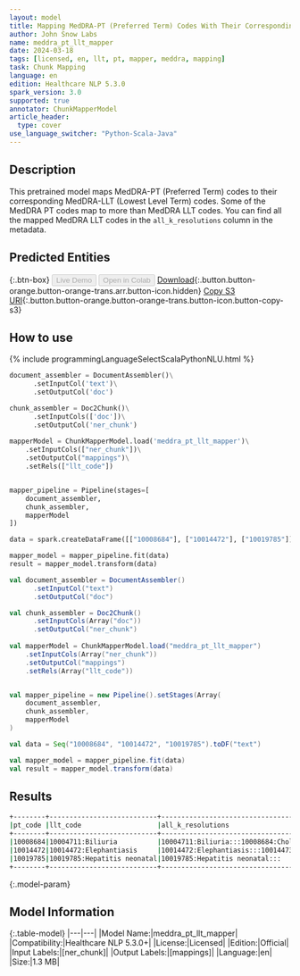 ```yaml
---
layout: model
title: Mapping MedDRA-PT (Preferred Term) Codes With Their Corresponding MedDRA-LLT (Lowest Level Term) Codes
author: John Snow Labs
name: meddra_pt_llt_mapper
date: 2024-03-18
tags: [licensed, en, llt, pt, mapper, meddra, mapping]
task: Chunk Mapping
language: en
edition: Healthcare NLP 5.3.0
spark_version: 3.0
supported: true
annotator: ChunkMapperModel
article_header:
  type: cover
use_language_switcher: "Python-Scala-Java"
---
```


## Description

This pretrained model maps MedDRA-PT (Preferred Term) codes to their corresponding MedDRA-LLT (Lowest Level Term) codes. Some of the MedDRA PT codes map to more than MedDRA LLT codes. You can find all the mapped MedDRA LLT codes in the `all_k_resolutions` column in the metadata.

## Predicted Entities



{:.btn-box}
<button class="button button-orange" disabled>Live Demo</button>
<button class="button button-orange" disabled>Open in Colab</button>
[Download](https://s3.amazonaws.com/auxdata.johnsnowlabs.com/clinical/models/meddra_pt_llt_mapper_en_5.3.0_3.0_1710776754238.zip){:.button.button-orange.button-orange-trans.arr.button-icon.hidden}
[Copy S3 URI](s3://auxdata.johnsnowlabs.com/clinical/models/meddra_pt_llt_mapper_en_5.3.0_3.0_1710776754238.zip){:.button.button-orange.button-orange-trans.button-icon.button-copy-s3}

## How to use

<div class="tabs-box" markdown="1">
{% include programmingLanguageSelectScalaPythonNLU.html %}
  
```python
document_assembler = DocumentAssembler()\
      .setInputCol('text')\
      .setOutputCol('doc')

chunk_assembler = Doc2Chunk()\
      .setInputCols(['doc'])\
      .setOutputCol('ner_chunk')
 
mapperModel = ChunkMapperModel.load('meddra_pt_llt_mapper')\
    .setInputCols(["ner_chunk"])\
    .setOutputCol("mappings")\
    .setRels(["llt_code"])


mapper_pipeline = Pipeline(stages=[
    document_assembler,
    chunk_assembler,
    mapperModel
])

data = spark.createDataFrame([["10008684"], ["10014472"], ["10019785"]]).toDF("text")

mapper_model = mapper_pipeline.fit(data)
result = mapper_model.transform(data)
```
```scala
val document_assembler = DocumentAssembler()
      .setInputCol("text")
      .setOutputCol("doc")

val chunk_assembler = Doc2Chunk()
      .setInputCols(Array("doc"))
      .setOutputCol("ner_chunk")
 
val mapperModel = ChunkMapperModel.load("meddra_pt_llt_mapper")
    .setInputCols(Array("ner_chunk"))
    .setOutputCol("mappings")
    .setRels(Array("llt_code"))


val mapper_pipeline = new Pipeline().setStages(Array(
    document_assembler,
    chunk_assembler,
    mapperModel
)

val data = Seq("10008684", "10014472", "10019785").toDF("text")

val mapper_model = mapper_pipeline.fit(data)
val result = mapper_model.transform(data)
```
</div>

## Results

```bash
+--------+---------------------------+--------------------------------------------------------------+
|pt_code |llt_code                   |all_k_resolutions                                             |
+--------+---------------------------+--------------------------------------------------------------+
|10008684|10004711:Biliuria          |10004711:Biliuria:::10008684:Choluria:::10046617:Urine bilious|
|10014472|10014472:Elephantiasis     |10014472:Elephantiasis:::10014473:Elephantiasis of eyelid     |
|10019785|10019785:Hepatitis neonatal|10019785:Hepatitis neonatal:::                                |
+--------+---------------------------+--------------------------------------------------------------+
```

{:.model-param}
## Model Information

{:.table-model}
|---|---|
|Model Name:|meddra_pt_llt_mapper|
|Compatibility:|Healthcare NLP 5.3.0+|
|License:|Licensed|
|Edition:|Official|
|Input Labels:|[ner_chunk]|
|Output Labels:|[mappings]|
|Language:|en|
|Size:|1.3 MB|
